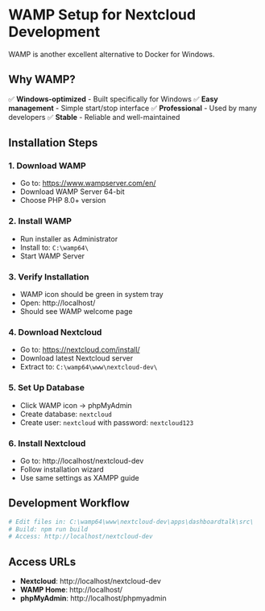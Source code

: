 # WAMP Setup for Nextcloud Development

WAMP is another excellent alternative to Docker for Windows.

## Why WAMP?
✅ **Windows-optimized** - Built specifically for Windows
✅ **Easy management** - Simple start/stop interface
✅ **Professional** - Used by many developers
✅ **Stable** - Reliable and well-maintained

## Installation Steps

### 1. Download WAMP
- Go to: https://www.wampserver.com/en/
- Download WAMP Server 64-bit
- Choose PHP 8.0+ version

### 2. Install WAMP
- Run installer as Administrator
- Install to: `C:\wamp64\`
- Start WAMP Server

### 3. Verify Installation
- WAMP icon should be green in system tray
- Open: http://localhost/
- Should see WAMP welcome page

### 4. Download Nextcloud
- Go to: https://nextcloud.com/install/
- Download latest Nextcloud server
- Extract to: `C:\wamp64\www\nextcloud-dev\`

### 5. Set Up Database
- Click WAMP icon → phpMyAdmin
- Create database: `nextcloud`
- Create user: `nextcloud` with password: `nextcloud123`

### 6. Install Nextcloud
- Go to: http://localhost/nextcloud-dev
- Follow installation wizard
- Use same settings as XAMPP guide

## Development Workflow

```bash
# Edit files in: C:\wamp64\www\nextcloud-dev\apps\dashboardtalk\src\
# Build: npm run build
# Access: http://localhost/nextcloud-dev
```

## Access URLs
- **Nextcloud**: http://localhost/nextcloud-dev
- **WAMP Home**: http://localhost/
- **phpMyAdmin**: http://localhost/phpmyadmin
